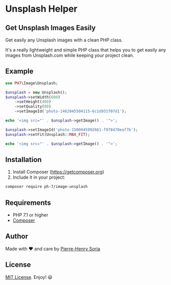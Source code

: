 # Unsplash Helper

## Get Unsplash Images Easily

Get easily any Unsplash images with a clean PHP class.

It's a really lightweight and simple PHP class that helps you to get easily any images from Unsplash.com while keeping your project clean.


## Example

```php
use PH7\Image\Unsplash;

$unsplash = new Unsplash();
$unsplash->setWidth(600)
    ->setHeight(400)
    ->setQuality(80)
    ->setImageId('photo-1462045504115-6c1d931f07d1');

echo '<img src="' . $unsplash->getImage() . '">';

$unsplash->setImageId('photo-1500045992661-f978470eaf7b');
$unsplash->setFit(Unsplash::MAX_FIT);

echo '<img src="' . $unsplash->getImage() . '">';
```


##  Installation

1. Install Composer (https://getcomposer.org)
2. Include it in your project:
```bash
composer require ph-7/image-unsplash
 ```


## Requirements

* PHP 7.1 or higher
* [Composer](https://getcomposer.org)


## Author

Made with ♥ and care by [Pierre-Henry Soria](http://ph7.me)


## License

[MIT License](https://opensource.org/licenses/mit-license.php). Enjoy! :smiley:
